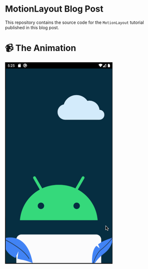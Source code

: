 # MotionLayout Blog Post
This repository contains the source code for the `MotionLayout` tutorial published in this blog post.

# 📹 The Animation
<img src="GIF/animation.gif">
